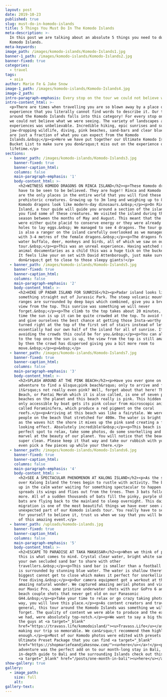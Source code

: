 ```yaml
---
layout: post
date: 2019-10-23
published: true
slug: must-do-in-komodo-islands
title: 5 Things You Must Do In The Komodo Islands
meta-description: >-
  In this post we are talking about an absolute 5 things you need to do in the
  Komodo Islands.
meta-keywords:
image_path: /images/komodo-islands/Komodo-Islands1.jpg
banner-1_path: /images/komodo-islands/Komodo-Islands2.jpg
banner-fixed: true
categories:
  - travel
tags:
  - asia
author: Marie Fe & Jake Snow
image-1_path: /images/komodo-islands/Komodo-Islands4.jpg
image-2_path:
intro-paragraph-emphasis: Every stop on the tour we could not believe what we were seeing
intro-content_html: >-
  <p>There are times when travelling you are so blown away by a place or an
  experience that you literally cannot find words to describe it. Our tour
  around the Komodo Islands falls into this category! For every stop on the tour
  we could not believe what we were seeing. The variety of landscapes and
  experiences was unbelievable. Incredible hiking, epic sunrises and sunsets,
  jaw-dropping wildlife, diving, pink beaches, sand-bars and clear blue skies
  are just a fraction of what you can expect from the Komodo
  Islands.&nbsp;</p><p>Here we have put together our Ultimate Komodo Islands
  Bucket List to make sure you don&rsquo;t miss out on the experience of a
  lifetime.</p>
sections:
  - banner_path: /images/komodo-islands/Komodo-Islands3.jpg
    banner-fixed: true
    banner-caption_html:
    columns: false
    main-paragraph-emphasis: '1'
    body-content_html: >-
      <h2>WITNESS KOMODO DRAGONS ON RINCA ISLAND</h2><p>These Komodo dragons
      have to be seen to be believed. They are huge!! Rinca and Komodo Island
      are the only places in the entire world that you will find these
      prehistoric creatures. Growing up to 3m long and weighing up to 80kg these
      Komodo dragons look like modern-day dinosaurs.&nbsp;</p><p>On Rinca
      Island, a tour guide will guide you around a section of the island to help
      you find some of these creatures. We visited the island during the mating
      season between the months of May and August. This meant that the dragons
      were either quite placid to conserve energy or they were already in their
      holes to lay eggs.&nbsp; We managed to see 4 dragons. The tour guide who
      is also a ranger on the island carefully overlooked as we managed to get
      with 3-4 metres of the female dragons.&nbsp;</p><p>The dragons feed on
      water buffalo, deer, monkeys and birds, all of which we saw on our island
      tour.&nbsp;</p><p>This was an unreal experience. Having watched so many
      animal documentaries as a child this was a huge tick on the bucket list.
      It feels like your on set with David Attenborough, just make sure you
      don&rsquo;t get to close to those sleepy giants!</p>
  - banner_path: /images/komodo-islands/Komodo-Islands5.jpg
    banner-fixed: true
    banner-caption_html:
    columns: false
    main-paragraph-emphasis: '2'
    body-content_html: >-
      <h2>HIKE UP PADAR ISLAND FOR SUNRISE</h2><p>Padar island looks like
      something straight out of Jurassic Park. The steep volcanic mountain
      ranges are surrounded by deep bays which combined, give you a breathtaking
      view from the top. This sunrise was something we will never
      forget.&nbsp;</p><p>The climb to the top takes about 20 minutes, by the
      time the sun is up it can be quite crowded at the top. To avoid the crowds
      and give ourselves the best chance at getting those Insta-worthy pics, we
      turned right at the top of the first set of stairs instead of left. We
      essentially had our own half of the island for all of sunrise. If you like
      avoiding the crowds this could be for you.&nbsp;</p><p>You can always hike
      to the top once the sun is up, the view from the top is still amazing and
      by then the crowd has dispersed giving you a bit more room to
      move.&nbsp;</p><p>&nbsp;</p>
  - banner_path: /images/komodo-islands/Komodo-Islands7.jpg
    banner-fixed: true
    banner-caption_html:
    columns: false
    main-paragraph-emphasis: '3'
    body-content_html: >-
      <h2>SPLASH AROUND AT THE PINK BEACH</h2><p>Have you ever gone on an
      adventure to find a &lsquo;pink beach&rsquo; only to arrive and find that
      it&rsquo;s not really even pink? Well, forget about that here! The Pink
      Beach, or Pantai Merah which it is also called, is one of seven pink
      beaches on the planet and this beach really is pink. This hidden beach
      only accessible by boat gets its pink colour from microscopic animals
      called Foraminifera, which produce a red pigment on the coral
      reefs.</p><p>Arriving at this beach was like a fairytale. We were the only
      people on the beach that stretched for 400m. The water is bright blue and
      as the waves hit the shore it mixes up the pink sand creating a fairyfloss
      looking effect. Absolutely incredible!&nbsp;</p><p>This beach is the
      perfect spot to relax, take some photos, do some snorkelling and just
      marvel at the beauty of our planet. You will notice that the beach is
      super clean. Please keep it that way and take our rubbish with you, maybe
      even pick a few pieces up while your there.</p>
  - banner_path: /images/komodo-islands/Komodo-Islands6.jpg
    banner-fixed: true
    banner-caption_html:
    columns: false
    main-paragraph-emphasis: '4'
    body-content_html: >-
      <h2>SEE A SPECTACULAR PHENOMENON AT KALONG ISLAND</h2><p>As the sun sets
      over Kalong Island the trees begin to rustle with activity. The boats line
      up in the calm water waiting for something spectacular to happen. One bat
      spreads its wings and flies out from the trees. Then 3 bats follow, then 5
      more. All of a sudden thousands of bats fill the pinky, purple sky. The
      bats are flying back to the mainland to sleep overnight. This daily
      migration is one of the most beautiful things we have ever seen and an
      unexpected part of our Komodo islands tour. You really have to see this
      for yourself to believe it, trust us when we say that you will be in awe
      of this amazing event.</p>
  - banner_path: /uploads/komodo-islands.jpg
    banner-fixed: true
    banner-caption_html:
    columns: false
    main-paragraph-emphasis: '5'
    body-content_html: >-
      <h2>ESCAPE TO PARADISE AT TAKA MAKASSAR</h2><p>When we think of paradise,
      this is what comes to mind. Crystal clear water, bright white sand and
      your own secluded sand bar to share with other
      travellers.&nbsp;</p><p>This sand bar is smaller than a football field and
      is surrounded by stunning blue water. The water is shallow therefore the
      biggest cannot get to close which makes it perfect for snorkelling and
      free diving.&nbsp;</p><p>Our camera equipment got a workout at this
      amazing natural wonder. We captured amazing aerial photos and videos with
      our Mavic Pro, some pristine underwater shots with our GoPro 6 and white
      beach couple shots that never get old on our Panasonic
      GH4.&nbsp;</p><p>Take your time to relax or go crazy taking photos, either
      way, you will love this place.</p><p>As content creators and travellers in
      general, this tour around the Komodo Islands was something we will never
      forget. The quality of content we were able to produce and the experiences
      we had, were absolutely top-notch.</p><p>We want to say a big thank you to
      the guys at <a target="_blank"
      href="https://travass.life/komodoisland/"><u>Travass.Life</u></a> for
      making our trip so memorable. We can&rsquo;t recommend them highly
      enough.</p><p>Most of our Komodo photos were edited with presets from our
      Ultimate Preset Package that you can find <a target="_blank"
      href="https://shopmariefeandjakesnow.com/"><u>here</u></a>!</p><p>This
      adventure was the perfect add on to our month-long stay in Bali, for an
      in-depth guide to Bali and the surrounding Islands check out this article
      <a target="_blank" href="/posts/one-month-in-bali"><u>here</u></a>!</p>
show-gallery: true
gallery:
  - image_path:
    size: full
    alt:
gallery-text: 
---
```

